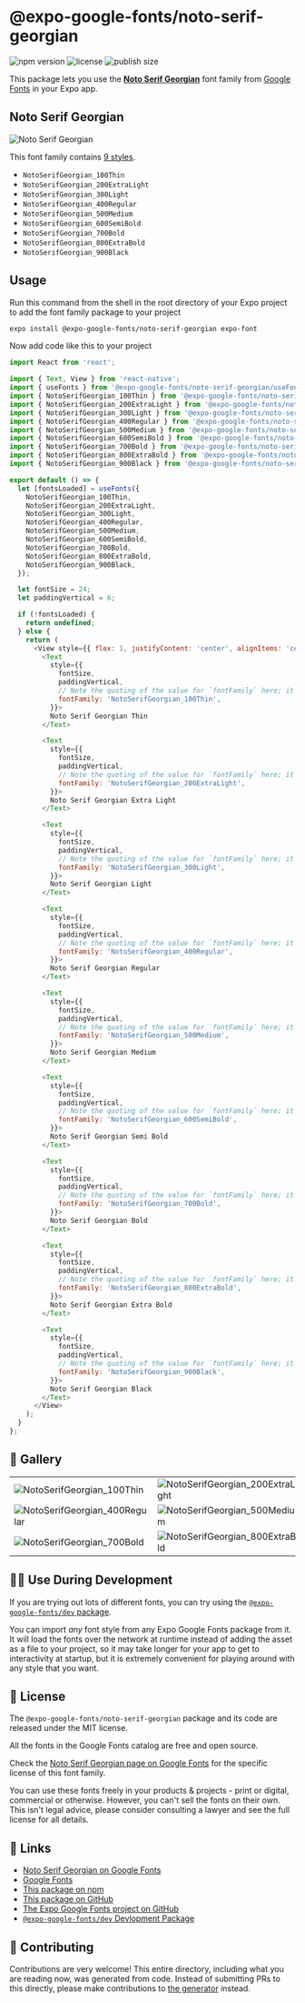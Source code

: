# @expo-google-fonts/noto-serif-georgian

![npm version](https://flat.badgen.net/npm/v/@expo-google-fonts/noto-serif-georgian)
![license](https://flat.badgen.net/github/license/expo/google-fonts)
![publish size](https://flat.badgen.net/packagephobia/install/@expo-google-fonts/noto-serif-georgian)

This package lets you use the [**Noto Serif Georgian**](https://fonts.google.com/specimen/Noto+Serif+Georgian) font family from [Google Fonts](https://fonts.google.com/) in your Expo app.

## Noto Serif Georgian

![Noto Serif Georgian](./font-family.png)

This font family contains [9 styles](#-gallery).

- `NotoSerifGeorgian_100Thin`
- `NotoSerifGeorgian_200ExtraLight`
- `NotoSerifGeorgian_300Light`
- `NotoSerifGeorgian_400Regular`
- `NotoSerifGeorgian_500Medium`
- `NotoSerifGeorgian_600SemiBold`
- `NotoSerifGeorgian_700Bold`
- `NotoSerifGeorgian_800ExtraBold`
- `NotoSerifGeorgian_900Black`

## Usage

Run this command from the shell in the root directory of your Expo project to add the font family package to your project
```sh
expo install @expo-google-fonts/noto-serif-georgian expo-font
```

Now add code like this to your project
```js
import React from 'react';

import { Text, View } from 'react-native';
import { useFonts } from '@expo-google-fonts/noto-serif-georgian/useFonts';
import { NotoSerifGeorgian_100Thin } from '@expo-google-fonts/noto-serif-georgian/100Thin';
import { NotoSerifGeorgian_200ExtraLight } from '@expo-google-fonts/noto-serif-georgian/200ExtraLight';
import { NotoSerifGeorgian_300Light } from '@expo-google-fonts/noto-serif-georgian/300Light';
import { NotoSerifGeorgian_400Regular } from '@expo-google-fonts/noto-serif-georgian/400Regular';
import { NotoSerifGeorgian_500Medium } from '@expo-google-fonts/noto-serif-georgian/500Medium';
import { NotoSerifGeorgian_600SemiBold } from '@expo-google-fonts/noto-serif-georgian/600SemiBold';
import { NotoSerifGeorgian_700Bold } from '@expo-google-fonts/noto-serif-georgian/700Bold';
import { NotoSerifGeorgian_800ExtraBold } from '@expo-google-fonts/noto-serif-georgian/800ExtraBold';
import { NotoSerifGeorgian_900Black } from '@expo-google-fonts/noto-serif-georgian/900Black';

export default () => {
  let [fontsLoaded] = useFonts({
    NotoSerifGeorgian_100Thin,
    NotoSerifGeorgian_200ExtraLight,
    NotoSerifGeorgian_300Light,
    NotoSerifGeorgian_400Regular,
    NotoSerifGeorgian_500Medium,
    NotoSerifGeorgian_600SemiBold,
    NotoSerifGeorgian_700Bold,
    NotoSerifGeorgian_800ExtraBold,
    NotoSerifGeorgian_900Black,
  });

  let fontSize = 24;
  let paddingVertical = 6;

  if (!fontsLoaded) {
    return undefined;
  } else {
    return (
      <View style={{ flex: 1, justifyContent: 'center', alignItems: 'center' }}>
        <Text
          style={{
            fontSize,
            paddingVertical,
            // Note the quoting of the value for `fontFamily` here; it expects a string!
            fontFamily: 'NotoSerifGeorgian_100Thin',
          }}>
          Noto Serif Georgian Thin
        </Text>

        <Text
          style={{
            fontSize,
            paddingVertical,
            // Note the quoting of the value for `fontFamily` here; it expects a string!
            fontFamily: 'NotoSerifGeorgian_200ExtraLight',
          }}>
          Noto Serif Georgian Extra Light
        </Text>

        <Text
          style={{
            fontSize,
            paddingVertical,
            // Note the quoting of the value for `fontFamily` here; it expects a string!
            fontFamily: 'NotoSerifGeorgian_300Light',
          }}>
          Noto Serif Georgian Light
        </Text>

        <Text
          style={{
            fontSize,
            paddingVertical,
            // Note the quoting of the value for `fontFamily` here; it expects a string!
            fontFamily: 'NotoSerifGeorgian_400Regular',
          }}>
          Noto Serif Georgian Regular
        </Text>

        <Text
          style={{
            fontSize,
            paddingVertical,
            // Note the quoting of the value for `fontFamily` here; it expects a string!
            fontFamily: 'NotoSerifGeorgian_500Medium',
          }}>
          Noto Serif Georgian Medium
        </Text>

        <Text
          style={{
            fontSize,
            paddingVertical,
            // Note the quoting of the value for `fontFamily` here; it expects a string!
            fontFamily: 'NotoSerifGeorgian_600SemiBold',
          }}>
          Noto Serif Georgian Semi Bold
        </Text>

        <Text
          style={{
            fontSize,
            paddingVertical,
            // Note the quoting of the value for `fontFamily` here; it expects a string!
            fontFamily: 'NotoSerifGeorgian_700Bold',
          }}>
          Noto Serif Georgian Bold
        </Text>

        <Text
          style={{
            fontSize,
            paddingVertical,
            // Note the quoting of the value for `fontFamily` here; it expects a string!
            fontFamily: 'NotoSerifGeorgian_800ExtraBold',
          }}>
          Noto Serif Georgian Extra Bold
        </Text>

        <Text
          style={{
            fontSize,
            paddingVertical,
            // Note the quoting of the value for `fontFamily` here; it expects a string!
            fontFamily: 'NotoSerifGeorgian_900Black',
          }}>
          Noto Serif Georgian Black
        </Text>
      </View>
    );
  }
};

```

## 🔡 Gallery


||||
|-|-|-|
|![NotoSerifGeorgian_100Thin](.//100Thin/NotoSerifGeorgian_100Thin.ttf.png)|![NotoSerifGeorgian_200ExtraLight](.//200ExtraLight/NotoSerifGeorgian_200ExtraLight.ttf.png)|![NotoSerifGeorgian_300Light](.//300Light/NotoSerifGeorgian_300Light.ttf.png)||
|![NotoSerifGeorgian_400Regular](.//400Regular/NotoSerifGeorgian_400Regular.ttf.png)|![NotoSerifGeorgian_500Medium](.//500Medium/NotoSerifGeorgian_500Medium.ttf.png)|![NotoSerifGeorgian_600SemiBold](.//600SemiBold/NotoSerifGeorgian_600SemiBold.ttf.png)||
|![NotoSerifGeorgian_700Bold](.//700Bold/NotoSerifGeorgian_700Bold.ttf.png)|![NotoSerifGeorgian_800ExtraBold](.//800ExtraBold/NotoSerifGeorgian_800ExtraBold.ttf.png)|![NotoSerifGeorgian_900Black](.//900Black/NotoSerifGeorgian_900Black.ttf.png)||


## 👩‍💻 Use During Development

If you are trying out lots of different fonts, you can try using the [`@expo-google-fonts/dev` package](https://github.com/expo/google-fonts/tree/master/font-packages/dev#readme).

You can import *any* font style from any Expo Google Fonts package from it. It will load the fonts
over the network at runtime instead of adding the asset as a file to your project, so it may take longer
for your app to get to interactivity at startup, but it is extremely convenient
for playing around with any style that you want.

## 📖 License

The `@expo-google-fonts/noto-serif-georgian` package and its code are released under the MIT license.

All the fonts in the Google Fonts catalog are free and open source.

Check the [Noto Serif Georgian page on Google Fonts](https://fonts.google.com/specimen/Noto+Serif+Georgian) for the specific license of this font family.

You can use these fonts freely in your products & projects - print or digital, commercial or otherwise. However, you can't sell the fonts on their own. This isn't legal advice, please consider consulting a lawyer and see the full license for all details.

## 🔗 Links

- [Noto Serif Georgian on Google Fonts](https://fonts.google.com/specimen/Noto+Serif+Georgian)
- [Google Fonts](https://fonts.google.com/)
- [This package on npm](https://www.npmjs.com/package/@expo-google-fonts/noto-serif-georgian)
- [This package on GitHub](https://github.com/expo/google-fonts/tree/master/font-packages/noto-serif-georgian)
- [The Expo Google Fonts project on GitHub](https://github.com/expo/google-fonts)
- [`@expo-google-fonts/dev` Devlopment Package](https://github.com/expo/google-fonts/tree/master/font-packages/dev)

## 🤝 Contributing

Contributions are very welcome! This entire directory, including what you are reading now, was generated from code. Instead of submitting PRs to this directly, please make contributions to [the generator](https://github.com/expo/google-fonts/tree/master/packages/generator) instead.
